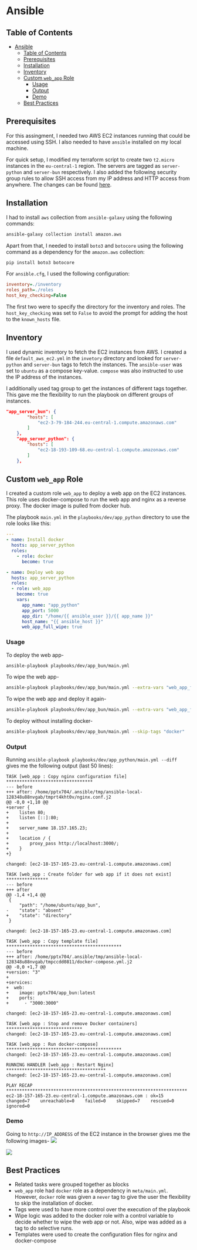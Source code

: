 # Ansible

## Table of Contents

- [Ansible](#ansible)
  - [Table of Contents](#table-of-contents)
  - [Prerequisites](#prerequisites)
  - [Installation](#installation)
  - [Inventory](#inventory)
  - [Custom `web_app` Role](#custom-web_app-role)
    - [Usage](#usage)
    - [Output](#output)
    - [Demo](#demo)
  - [Best Practices](#best-practices)

## Prerequisites

For this assingment, I needed two AWS EC2 instances running that could be accessed using SSH. I also needed to have `ansible` installed on my local machine.

For quick setup, I modified my terraform script to create two `t2.micro` instances in the `eu-central-1` region. The servers are tagged as `server-python` and `server-bun` respectively. I also added the following security group rules to allow SSH access from my IP address and HTTP access from anywhere. The changes can be found [here](../terraform/aws.tf).

## Installation

I had to install `aws` collection from `ansible-galaxy` using the following commands:

```bash
ansible-galaxy collection install amazon.aws
```

Apart from that, I needed to install `boto3` and `botocore` using the following command as a dependency for the `amazon.aws` collection:

```bash
pip install boto3 botocore
```

For `ansible.cfg`, I used the following configuration:

```ini
inventory=./inventory
roles_path=./roles
host_key_checking=False
```

The first two were to specify the directory for the inventory and roles. The `host_key_checking` was set to `False` to avoid the prompt for adding the host to the `known_hosts` file.

## Inventory

I used dynamic inventory to fetch the EC2 instances from AWS. I created a file `default_aws_ec2.yml` in the `invetory` directory and looked for `server-python` and `server-bun` tags to fetch the instances. The `ansible-user` was set to `ubuntu` as a compose key-value. `compose` was also instructed to use the IP address of the instances.

I additionally used tag group to get the instances of different tags together. This gave me the flexibility to run the playbook on different groups of instances.

```json
"app_server_bun": {
        "hosts": [
            "ec2-3-79-184-244.eu-central-1.compute.amazonaws.com"
        ]
    },
    "app_server_python": {
        "hosts": [
            "ec2-18-193-109-68.eu-central-1.compute.amazonaws.com"
        ]
    },
```

## Custom `web_app` Role

I created a custom role `web_app` to deploy a web app on the EC2 instances. This role uses docker-compose to run the web app and nginx as a reverse proxy. The docker image is pulled from docker hub.

The playbook `main.yml` in the `playbooks/dev/app_python` directory to use the role looks like this:

```yaml
---
- name: Install docker
  hosts: app_server_python
  roles:
    - role: docker
      become: true

- name: Deploy web app
  hosts: app_server_python
  roles: 
  - role: web_app
    become: true
    vars:
      app_name: "app_python"
      app_port: 5000
      app_dir: "/home/{{ ansible_user }}/{{ app_name }}"
      host_name: "{{ ansible_host }}"
      web_app_full_wipe: true

```

### Usage

To deploy the web app-

```bash
ansible-playbook playbooks/dev/app_bun/main.yml
```

To wipe the web app-

```bash
ansible-playbook playbooks/dev/app_bun/main.yml --extra-vars "web_app_full_wipe=true" --tags "wipe"
```

To wipe the web app and deploy it again-

```bash
ansible-playbook playbooks/dev/app_bun/main.yml --extra-vars "web_app_full_wipe=true"
```

To deploy without installing docker-

```bash
ansible-playbook playbooks/dev/app_bun/main.yml --skip-tags "docker"
```

### Output

Running `ansible-playbook playbooks/dev/app_python/main.yml --diff` gives me the following output (last 50 lines):

```ansible
TASK [web_app : Copy nginx configuration file] *********************************
--- before
+++ after: /home/pptx704/.ansible/tmp/ansible-local-128348u88nvgab/tmprt4kht0v/nginx.conf.j2
@@ -0,0 +1,10 @@
+server {
+    listen 80;
+    listen [::]:80;
+
+    server_name 18.157.165.23;
+
+    location / {
+        proxy_pass http://localhost:3000/;
+    }
+}

changed: [ec2-18-157-165-23.eu-central-1.compute.amazonaws.com]

TASK [web_app : Create folder for web app if it does not exist] ****************
--- before
+++ after
@@ -1,4 +1,4 @@
 {
     "path": "/home/ubuntu/app_bun",
-    "state": "absent"
+    "state": "directory"
 }

changed: [ec2-18-157-165-23.eu-central-1.compute.amazonaws.com]

TASK [web_app : Copy template file] ********************************************
--- before
+++ after: /home/pptx704/.ansible/tmp/ansible-local-128348u88nvgab/tmpccdd0811/docker-compose.yml.j2
@@ -0,0 +1,7 @@
+version: "3"
+
+services:
+  web:
+    image: pptx704/app_bun:latest
+    ports:
+      - "3000:3000"

changed: [ec2-18-157-165-23.eu-central-1.compute.amazonaws.com]

TASK [web_app : Stop and remove Docker containers] *****************************
changed: [ec2-18-157-165-23.eu-central-1.compute.amazonaws.com]

TASK [web_app : Run docker-compose] ********************************************
changed: [ec2-18-157-165-23.eu-central-1.compute.amazonaws.com]

RUNNING HANDLER [web_app : Restart Nginx] **************************************
changed: [ec2-18-157-165-23.eu-central-1.compute.amazonaws.com]

PLAY RECAP *********************************************************************
ec2-18-157-165-23.eu-central-1.compute.amazonaws.com : ok=15   changed=7    unreachable=0    failed=0    skipped=7    rescued=0    ignored=0  
```

### Demo

Going to `http://IP_ADDRESS` of the EC2 instance in the browser gives me the following images-
![](https://i.postimg.cc/26hbxVpK/image.png)

![](https://i.postimg.cc/yYVgF1LL/image.png)


## Best Practices

- Related tasks were grouped together as blocks
- `web_app` role had `docker` role as a dependency in `meta/main.yml`. However, `docker` role was given a `never` tag to give the user the flexibility to skip the installation of docker.
- Tags were used to have more control over the execution of the playbook
- Wipe logic was added to the docker role with a control variable to decide whether to wipe the web app or not. Also, wipe was added as a tag to do selective runs.
- Templates were used to create the configuration files for nginx and docker-compose
